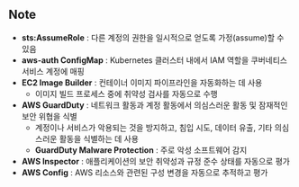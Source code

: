 ## Note
- **sts:AssumeRole** : 다른 계정의 권한을 일시적으로 얻도록 가정(assume)할 수 있음
- **aws-auth ConfigMap** : Kubernetes 클러스터 내에서 IAM 역할을 쿠버네티스 서비스 계정에 매핑
- **EC2 Image Builder** : 컨테이너 이미지 파이프라인을 자동화하는 데 사용
  - 이미지 빌드 프로세스 중에 취약성 검사를 자동으로 수행
- **AWS GuardDuty** : 네트워크 활동과 계정 활동에서 의심스러운 활동 및 잠재적인 보안 위협을 식별
  - 계정이나 서비스가 악용되는 것을 방지하고, 침입 시도, 데이터 유출, 기타 의심스러운 활동을 식별하는 데 사용 
  - **GuardDuty Malware Protection** : 주로 악성 소프트웨어 감지
- **AWS Inspector** : 애플리케이션의 보안 취약성과 규정 준수 상태를 자동으로 평가
- **AWS Config** : AWS 리소스와 관련된 구성 변경을 자동으로 추적하고 평가

